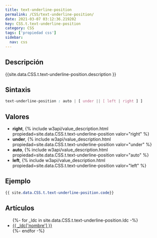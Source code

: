 ```yaml
---
title: text-underline-position
permalink: /CSS/text-underline-position/
date: 2021-03-07 03:12:36.219202
key: CSS.t.text-underline-position
category: CSS
tags: ['propiedad css']
sidebar: 
  nav: css
---
```


## Descripción
{{site.data.CSS.t.text-underline-position.description }}

## Sintaxis
~~~css
text-underline-position : auto | [ under || [ left | right ] ]
~~~

## Valores
* **right**,  {% include w3api/value_description.html propiedad=site.data.CSS.t.text-underline-position valor="right" %}
* **under**,  {% include w3api/value_description.html propiedad=site.data.CSS.t.text-underline-position valor="under" %}
* **auto**,  {% include w3api/value_description.html propiedad=site.data.CSS.t.text-underline-position valor="auto" %}
* **left**,  {% include w3api/value_description.html propiedad=site.data.CSS.t.text-underline-position valor="left" %}

## Ejemplo
~~~css
{{ site.data.CSS.t.text-underline-position.code}}
~~~

## Artículos
<ul>
{%- for _ldc in site.data.CSS.t.text-underline-position.ldc -%}
   <li>
       <a href="{{_ldc['url'] }}">{{ _ldc['nombre'] }}</a>
   </li>
{%- endfor -%}
</ul>
